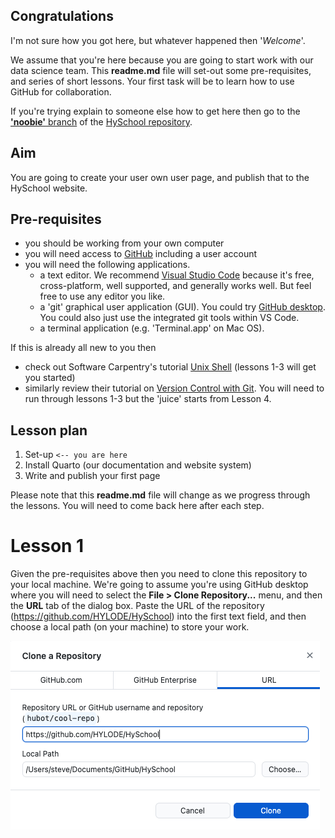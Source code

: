 ## Congratulations

I'm not sure how you got here, but whatever happened then '_Welcome_'.

We assume that you're here because you are going to start work with our data science team. This **readme.md** file will set-out some pre-requisites, and series of short lessons. Your first task will be to learn how to use GitHub for collaboration.

If you're trying explain to someone else how to get here then go to the [**'noobie'** branch](https://github.com/HYLODE/HySchool/tree/noobie) of the [HySchool repository](https://github.com/HYLODE/HySchool). 

## Aim

You are going to create your user own user page, and publish that to the HySchool website.

## Pre-requisites

- you should be working from your own computer
- you will need access to [GitHub](https://github.com) including a user account
- you will need the following applications.
    - a text editor. We recommend [Visual Studio Code](https://code.visualstudio.com) because it's free, cross-platform, well supported, and generally works well. But feel free to use any editor you like.
    - a 'git' graphical user application (GUI). You could try [GitHub desktop](https://desktop.github.com). You could also just use the integrated git tools within VS Code.
    - a terminal application (e.g. 'Terminal.app' on Mac OS).



If this is already all new to you then 

- check out Software Carpentry's tutorial [Unix Shell](https://swcarpentry.github.io/shell-novice/) (lessons 1-3 will get you started)
- similarly review their tutorial on [Version Control with Git](https://swcarpentry.github.io/git-novice/). You will need to run through lessons 1-3 but the 'juice' starts from Lesson 4.


## Lesson plan

1. Set-up `<-- you are here`
2. Install Quarto (our documentation and website system)
3. Write and publish your first page

Please note that this **readme.md** file will change as we progress through the lessons. You will need to come back here after each step.

# Lesson 1

Given the pre-requisites above then you need to clone this repository to your local machine. We're going to assume you're using GitHub desktop where you will need to select the **File > Clone Repository...** menu, and then the **URL** tab of the dialog box. Paste the URL of the repository (https://github.com/HYLODE/HySchool) into the first text field, and then choose a local path (on your machine) to store your work.  

![](github-desktop-clone-dialog.png)
